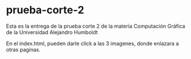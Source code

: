 # prueba-corte-2
Esta es la entrega de la prueba corte 2 de la materia Computación Gráfica de la Universidad Alejandro Humboldt

En el index.html, pueden darle click a las 3 imagenes, donde enlazara a otras paginas.
